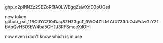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


new token
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

now even i don't know which is in use

